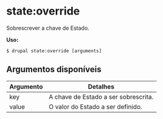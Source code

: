 # state:override
Sobrescrever a chave de Estado.

**Uso:**
```
$ drupal state:override [arguments]
```

## Argumentos disponíveis
Argumento | Detalhes
---------|-------------
key | A chave de Estado a ser sobrescrita.
value | O valor do Estado a ser definido.
